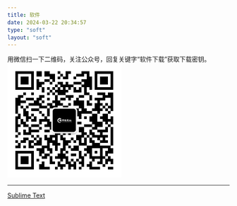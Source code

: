 ```yaml
---
title: 软件
date: 2024-03-22 20:34:57
type: "soft"
layout: "soft"
---
```


用微信扫一下二维码，关注公众号，回复关键字“软件下载”获取下载密钥。
![](/images/official-account.jpg)

---

[Sublime Text](https://pan.baidu.com/s/1f82p0Ky49U8t-smNBXfYLA)